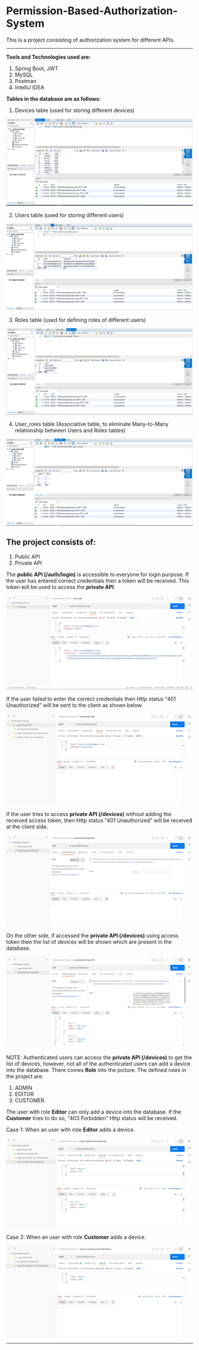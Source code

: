 # Permission-Based-Authorization-System
This is a project consisting of authorization system for different APIs.


---

**Tools and Technologies used are:**
1) Spring Boot, JWT
2) MySQL
3) Postman
4) IntelliJ IDEA

**Tables in the database are as follows:**

1) Devices table (used for storing different devices)

![](images/devices.PNG)

2) Users table (used for storing different users)

![](images/users.PNG)

3) Roles table (used for defining roles of different users)

![](images/roles.PNG)

4) User_roles table (Associative table, to eliminate Many-to-Many relationship between Users and Roles tables)

![](images/user_roles.PNG)


## The project consists of:
1) Public API
2) Private API


The **public API (/auth/login)** is accessible to everyone for login purpose. If the user has entered correct credentials then a token will be received. This token will be used to access the **private API**.

![](images/1.PNG)


If the user failed to enter the correct credentials then Http status "401 Unauthorized" will be sent to the client as shown below.

![](images/IncorrectCredentials.PNG)


If the user tries to access **private API (/devices)** without adding the received access token, then Http status "401 Unauthorized" will be received at the client side.

![](images/PrivateAPIWithoutAccessToken.PNG)


On the other side, if accessed the **private API (/devices)** using access token then the list of devices will be shown which are present in the database.

![](images/PrivateAPIWithAccessToken.PNG)

NOTE: Authenticated users can access the **private API (/devices)** to get the list of devices, however, not all of the authenticated users can add a device into the database. There comes **Role** into the picture. 
The defined roles in the project are:
1) ADMIN
2) EDITOR
3) CUSTOMER

The user with role **Editor** can only add a device into the database. If the **Customer** tries to do so, "403 Forbidden" Http status will be received.

Case 1: When an user with role **Editor** adds a device.

![](images/loginAsEditor.PNG)

Case 2: When an user with role **Customer** adds a device.

![](images/loginAsCustomer.PNG)

---
